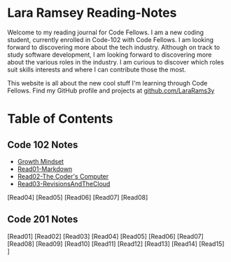 
# **Lara Ramsey Reading-Notes**
Welcome to my reading journal for Code Fellows. I am a new coding student, currently enrolled in Code-102 with Code Fellows. I am  looking forward to discovering more about the tech industry. Although on track to study software development, I am looking forward to discovering more about the various roles in the industry. I am curious to discover which roles suit skills interests and where I can contribute those the most.

This website is all about the new cool stuff I'm learning through Code Fellows. Find my GitHub profile and projects at [github.com/LaraRams3y](https://github.com/LaraRams3y)

# **Table of Contents**
## Code 102 Notes
- [Growth Mindset](https://lararams3y.github.io/reading-notes/#code-102-notes/growthmindset)
- [Read01-Markdown](https://lararams3y.github.io/reading-notes/code102/markdown)
- [Read02-The Coder's Computer](https://lararams3y.github.io/reading-notes/code102/coderscomputer)
- [Read03-RevisionsAndTheCloud](https://lararams3y.github.io/reading-notes/Code102/CodersComputer)

[Read04]
[Read05]
[Read06]
[Read07]
[Read08]
## Code 201 Notes
[Read01]
[Read02]
[Read03]
[Read04]
[Read05]
[Read06]
[Read07]
[Read08]
[Read09]
[Read10]
[Read11]
[Read12]
[Read13]
[Read14]
[Read15]
]

